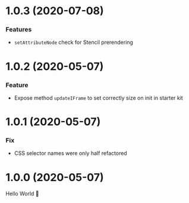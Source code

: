 <a name="1.0.3"></a>

# 1.0.3 (2020-07-08)

### Features

- `setAttributeNode` check for Stencil prerendering

<a name="1.0.2"></a>

# 1.0.2 (2020-05-07)

### Feature

- Expose method `updateIFrame` to set correctly size on init in starter kit

<a name="1.0.1"></a>

# 1.0.1 (2020-05-07)

### Fix

- CSS selector names were only half refactored

<a name="1.0.0"></a>

# 1.0.0 (2020-05-07)

Hello World 👋

